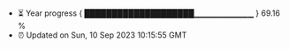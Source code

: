 - ⏳ Year progress { ████████████████████▁▁▁▁▁▁▁▁▁▁ } 69.16 %
- ⏰ Updated on Sun, 10 Sep 2023 10:15:55 GMT

